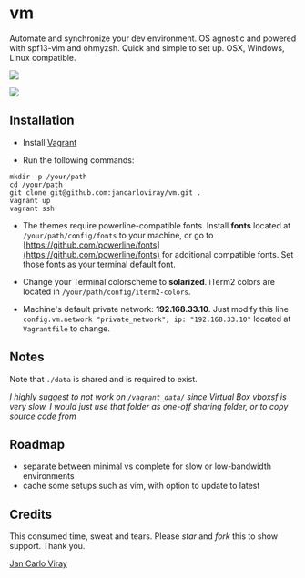 # vm

Automate and synchronize your dev environment. OS agnostic and powered with spf13-vim and ohmyzsh. Quick and simple to set up. OSX, Windows, Linux compatible.

![](https://raw.githubusercontent.com/jancarloviray/vm/master/img-cli.png)

![](https://raw.githubusercontent.com/jancarloviray/vm/master/img-vim.png)

## Installation

- Install [Vagrant](https://www.vagrantup.com/)

- Run the following commands:

```shell
mkdir -p /your/path
cd /your/path
git clone git@github.com:jancarloviray/vm.git .
vagrant up
vagrant ssh
```

- The themes require powerline-compatible fonts. Install **fonts** located at `/your/path/config/fonts` to your machine, or go to [https://github.com/powerline/fonts](https://github.com/powerline/fonts) for additional compatible fonts. Set those fonts as your terminal default font.

- Change your Terminal colorscheme to **solarized**. iTerm2 colors are located in `/your/path/config/iterm2-colors`.

- Machine's default private network: **192.168.33.10**. Just modify this line `config.vm.network "private_network", ip: "192.168.33.10"` located at `Vagrantfile` to change.

## Notes

Note that `./data` is shared and is required to exist. 

*I highly suggest to not work on `/vagrant_data/` since Virtual Box vboxsf is very slow. I would just use that folder as one-off sharing folder, or to copy source code from*

## Roadmap

- separate between minimal vs complete for slow or low-bandwidth environments
- cache some setups such as vim, with option to update to latest

## Credits

This consumed time, sweat and tears. Please *star* and *fork* this to show support. Thank you.

[Jan Carlo Viray](http://www.jancarloviray.com)